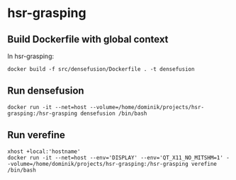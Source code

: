 # hsr-grasping

## Build Dockerfile with global context
In hsr-grasping:

`docker build -f src/densefusion/Dockerfile . -t densefusion`

## Run densefusion
`docker run -it --net=host --volume=/home/dominik/projects/hsr-grasping:/hsr-grasping densefusion /bin/bash`

## Run verefine
`xhost +local:'hostname'` \
`docker run -it --net=host --env='DISPLAY' --env='QT_X11_NO_MITSHM=1' --volume=/home/dominik/projects/hsr-grasping:/hsr-grasping verefine /bin/bash`